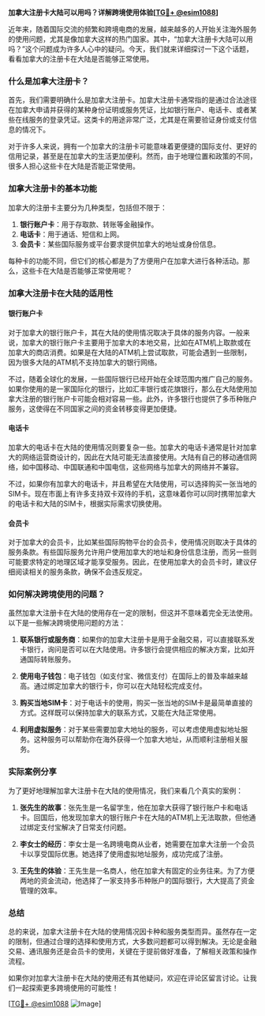 **加拿大注册卡大陆可以用吗？详解跨境使用体验[[TG💪+ @esim1088](https://t.me/s/esim1088)]**

近年来，随着国际交流的频繁和跨境电商的发展，越来越多的人开始关注海外服务的使用问题，尤其是像加拿大这样的热门国家。其中，“加拿大注册卡大陆可以用吗？”这个问题成为许多人心中的疑问。今天，我们就来详细探讨一下这个话题，看看加拿大的注册卡在大陆是否能够正常使用。

### 什么是加拿大注册卡？

首先，我们需要明确什么是加拿大注册卡。加拿大注册卡通常指的是通过合法途径在加拿大申请并获得的某种身份证明或服务凭证，比如银行账户、电话卡、或者某些在线服务的登录凭证。这类卡的用途非常广泛，尤其是在需要验证身份或支付信息的情况下。

对于许多人来说，拥有一个加拿大的注册卡可能意味着更便捷的国际支付、更好的信用记录，甚至是在加拿大的生活更加便利。然而，由于地理位置和政策的不同，很多人担心这些卡在大陆是否能正常使用。

### 加拿大注册卡的基本功能

加拿大的注册卡主要分为几种类型，包括但不限于：

1. **银行账户卡**：用于存取款、转账等金融操作。
2. **电话卡**：用于通话、短信和上网。
3. **会员卡**：某些国际服务或平台要求提供加拿大的地址或身份信息。

每种卡的功能不同，但它们的核心都是为了方便用户在加拿大进行各种活动。那么，这些卡在大陆是否能够正常使用呢？

### 加拿大注册卡在大陆的适用性

#### 银行账户卡

对于加拿大的银行账户卡，其在大陆的使用情况取决于具体的服务内容。一般来说，加拿大的银行账户卡主要用于加拿大的本地交易，比如在ATM机上取款或在加拿大的商店消费。如果是在大陆的ATM机上尝试取款，可能会遇到一些限制，因为很多大陆的ATM机不支持加拿大的银行网络。

不过，随着全球化的发展，一些国际银行已经开始在全球范围内推广自己的服务。如果你使用的是一家国际化的银行，比如汇丰银行或花旗银行，那么在大陆使用加拿大注册的银行账户卡可能会相对容易一些。此外，许多银行也提供了多币种账户服务，这使得在不同国家之间的资金转移变得更加便捷。

#### 电话卡

加拿大的电话卡在大陆的使用情况则要复杂一些。加拿大的电话卡通常是针对加拿大的网络运营商设计的，因此在大陆可能无法直接使用。大陆有自己的移动通信网络，如中国移动、中国联通和中国电信，这些网络与加拿大的网络并不兼容。

不过，如果你有加拿大的电话卡，并且希望在大陆使用，可以选择购买一张当地的SIM卡。现在市面上有许多支持双卡双待的手机，这意味着你可以同时携带加拿大的电话卡和大陆的SIM卡，根据实际需求切换使用。

#### 会员卡

对于加拿大的会员卡，比如某些国际购物平台的会员卡，使用情况则取决于具体的服务条款。有些国际服务允许用户使用加拿大的地址和身份信息注册，而另一些则可能要求特定的地理区域才能享受服务。因此，在使用加拿大的会员卡时，建议仔细阅读相关的服务条款，确保不会违反规定。

### 如何解决跨境使用的问题？

虽然加拿大注册卡在大陆的使用存在一定的限制，但这并不意味着完全无法使用。以下是一些解决跨境使用问题的方法：

1. **联系银行或服务商**：如果你的加拿大注册卡是用于金融交易，可以直接联系发卡银行，询问是否可以在大陆使用。许多银行会提供相应的解决方案，比如开通国际转账服务。

2. **使用电子钱包**：电子钱包（如支付宝、微信支付）在国际上的普及率越来越高。通过绑定加拿大的银行卡，你可以在大陆轻松完成支付。

3. **购买当地SIM卡**：对于电话卡的使用，购买一张当地的SIM卡是最简单直接的方式。这样既可以保持加拿大的联系方式，又能在大陆正常使用。

4. **利用虚拟服务**：对于某些需要加拿大地址的服务，可以考虑使用虚拟地址服务。这种服务可以帮助你在海外获得一个加拿大地址，从而顺利注册相关服务。

### 实际案例分享

为了更好地理解加拿大注册卡在大陆的使用情况，我们来看几个真实的案例：

1. **张先生的故事**：张先生是一名留学生，他在加拿大获得了银行账户卡和电话卡。回国后，他发现加拿大的银行账户卡在大陆的ATM机上无法取款，但他通过绑定支付宝解决了日常支付问题。

2. **李女士的经历**：李女士是一名跨境电商从业者，她需要在加拿大注册一个会员卡以享受国际优惠。她选择了使用虚拟地址服务，成功完成了注册。

3. **王先生的体验**：王先生是一名商人，他在加拿大有固定的业务往来。为了方便两地的资金流动，他选择了一家支持多币种账户的国际银行，大大提高了资金管理的效率。

### 总结

总的来说，加拿大注册卡在大陆的使用情况因卡种和服务类型而异。虽然存在一定的限制，但通过合理的选择和使用方式，大多数问题都可以得到解决。无论是金融交易、通讯服务还是会员卡的使用，关键在于提前做好准备，了解相关政策和操作流程。

如果你对加拿大注册卡在大陆的使用还有其他疑问，欢迎在评论区留言讨论。让我们一起探索更多跨境使用的可能性！

[[TG💪+ @esim1088](https://t.me/s/esim1088) ![Image](https://i.postimg.cc/4NQfJmqS/Snipaste-2025-05-13-00-14-12.png)]